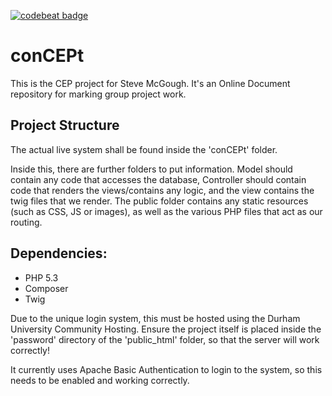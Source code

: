 [![codebeat badge](https://codebeat.co/badges/c02753d8-0610-451f-b668-b1b45ee33e75)](https://codebeat.co/a/ryan-collins/projects/concept-master)
# conCEPt
This is the CEP project for Steve McGough. It's an Online Document repository for marking group project work.

## Project Structure
The actual live system shall be found inside the 'conCEPt' folder.

Inside this, there are further folders to put information. Model should contain any code that accesses the database, Controller should contain code that renders the views/contains any logic, and the view contains the twig files that we render. The public folder contains any static resources (such as CSS, JS or images), as well as the various PHP files that act as our routing.

## Dependencies:
+ PHP 5.3
+ Composer
+ Twig

Due to the unique login system, this must be hosted using the Durham University Community Hosting.
Ensure the project itself is placed inside the 'password' directory of the 'public_html' folder, so that the server will work correctly!

It currently uses Apache Basic Authentication to login to the system, so this needs to be enabled and working correctly.

